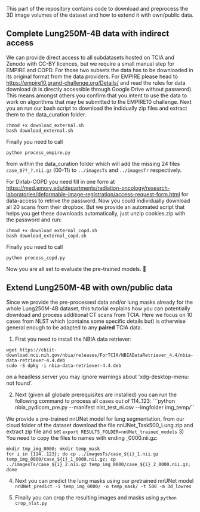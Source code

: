 This part of the repository contains code to download and preprocess the 3D image volumes of the dataset and how to extend it with own/public data.

## Complete Lung250M-4B data with indirect access

We can provide direct access to all subdatasets hosted on TCIA and Zenodo with CC-BY licences, but we require a small manual step for EMPIRE and COPD.
For those two subsets the data has to be downloaded in its original format from the data providers. For EMPIRE please head to https://empire10.grand-challenge.org/Details/ and read the rules for data download (it is directly accessible through Google Drive without password). This means amongst others you confirm that you intent to use the data to work on algorithms that may be submitted to the EMPIRE10 challenge. Next you an run our bash script to download the indidually zip files and extract them to the data_curation folder.
```
chmod +x download_external.sh
bash download_external.sh
```
Finally you need to call 
```
python process_empire.py
```
from within the data_curation folder which will add the missing 24 files ```case_0??_?.nii.gz``` (00-11) to ```../imagesTs``` and ```../imagesTr``` respectively.

For Dirlab-COPD you need fill in one form at https://med.emory.edu/departments/radiation-oncology/research-laboratories/deformable-image-registration/access-request-form.html for data-access to retrive the password. Now you could individually download all 20 scans from their dropbox. But we provide an automated script that helps you get these downloads automatically, just unzip cookies.zip with the password and run:
```
chmod +x download_external_copd.sh
bash download_external_copd.sh
```
Finally you need to call 
```
python process_copd.py
```

Now you are all set to evaluate the pre-trained models. :tada:


## Extend Lung250M-4B with own/public data

Since we provide the pre-processed data and/or lung masks already for the whole Lung250M-4B dataset, this tutorial explains how you can potentially download and process additional CT scans from TCIA. Here we focus on 10 cases from NLST which (contains some specific details but) is otherwise general enough to be adapted to any **paired** TCIA data.

1) First you need to install the NBIA data retriever:
```
wget https://cbiit-download.nci.nih.gov/nbia/releases/ForTCIA/NBIADataRetriever_4.4/nbia-data-retriever-4.4.deb
sudo -S dpkg -i nbia-data-retriever-4.4.deb
```
on a headless server you may ignore warnings about 'xdg-desktop-menu: not found'.

2) Next (given all globale prerequisites are installed) you can run the following command to process all cases out of 114..123:
```python nbia_pydicom_pre.py --manifest nlst_test_ni.csv --imgfolder img_temp/``

We provide a pre-trained nnUNet model for lung segmentation, from our cloud folder of the dataset download the file nnUNet_Task500_Lung.zip and
extract zip file and set ```export RESULTS_FOLDER=nnUNet_trained_models```
3) You need to copy the files to names with ending _0000.nii.gz:
```
mkdir tmp_img_0000; mkdir temp_mask
for i in {114..123}; do cp ../imagesTs/case_${i}_1.nii.gz temp_img_0000/case_${i}_1_0000.nii.gz; cp ../imagesTs/case_${i}_2.nii.gz temp_img_0000/case_${i}_2_0000.nii.gz; done
````
4) Next you can predict the lung masks using our pretrained nnUNet model
```nnUNet_predict -i temp_img_0000/ -o temp_mask/ -t 500 -m 3d_lowres```

5) Finally you can crop the resulting images and masks using
```python crop_nlst.py```

